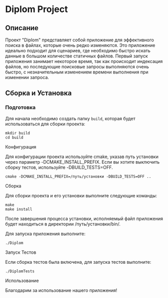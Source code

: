 # Diplom Project

## Описание

Проект "Diplom" представляет собой приложение для эффективного поиска в файлах, которые очень редко изменяются. Это приложение идеально подходит для сценариев, где необходимо быстро искать данные в большом количестве статичных файлов. Первый запуск приложения занимает некоторое время, так как происходит индексация файлов, но последующие поисковые запросы выполняются очень быстро, с незначительным изменением времени выполнения при изменении запроса.

## Сборка и Установка

### Подготовка

Для начала необходимо создать папку `build`, которая будет использоваться для сборки проекта:

```
mkdir build
cd build
```
Конфигурация

Для конфигурации проекта используйте cmake, указав путь установки через параметр -DCMAKE_INSTALL_PREFIX. Если вы хотите выключить сборку тестов, используйте -DBUILD_TESTS=OFF.
```
cmake -DCMAKE_INSTALL_PREFIX=/путь/установки -DBUILD_TESTS=OFF ..
```
Сборка

Для сборки проекта и его установки выполните следующие команды:

```
make
make install
```
После завершения процесса установки, исполняемый файл приложения будет находиться в директории /путь/установки/bin/.

Для запуска приложения выполните:

```
./Diplom
```
Запуск Тестов

Если сборка тестов была включена, для запуска тестов выполните:
```
./DiplomTests
```
Использование

Благодарим за использование нашего приложения!


